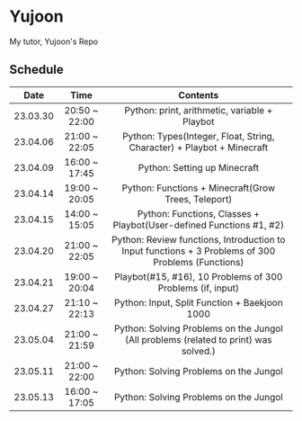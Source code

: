 # Yujoon
My tutor, Yujoon's Repo

## Schedule

|   Date   |      Time     |                                              Contents                                              |
|:--------:|:-------------:|:--------------------------------------------------------------------------------------------------:|
| 23.03.30 | 20:50 ~ 22:00 |                            Python: print, arithmetic, variable + Playbot                           |
| 23.04.06 | 21:00 ~ 22:05 |               Python: Types(Integer, Float, String, Character) + Playbot + Minecraft               |
| 23.04.09 | 16:00 ~ 17:45 |                                    Python: Setting up Minecraft                                    |
| 23.04.14 | 19:00 ~ 20:05 |                         Python: Functions + Minecraft(Grow Trees, Teleport)                        |
| 23.04.15 | 14:00 ~ 15:05 |                 Python: Functions, Classes + Playbot(User-defined Functions #1, #2)                |
| 23.04.20 | 21:00 ~ 22:05 | Python: Review functions, Introduction to Input functions + 3 Problems of 300 Problems (Functions) |
| 23.04.21 | 19:00 ~ 20:04 |                     Playbot(#15, #16), 10 Problems of 300 Problems (if, input)                     |
| 23.04.27 | 21:10 ~ 22:13 |                            Python: Input, Split Function + Baekjoon 1000                           |
| 23.05.04 | 21:00 ~ 21:59 |        Python: Solving Problems on the Jungol (All problems (related to print) was solved.)        |
| 23.05.11 | 21:00 ~ 22:00 |                               Python: Solving Problems on the Jungol                               |
| 23.05.13 | 16:00 ~ 17:05 |                               Python: Solving Problems on the Jungol                               |